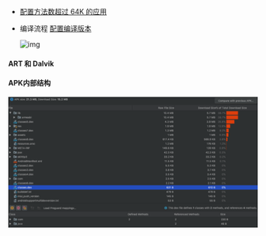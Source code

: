 - [配置方法数超过 64K 的应用](https://developer.android.com/studio/build/multidex?hl=zh-cn)

- 编译流程
  [配置编译版本](https://developer.android.com/studio/build)

  ![img](https://developer.android.com/images/tools/studio/build-process_2x.png)

#### ART 和 Dalvik



#### APK内部结构

![image-20200415105041279](assets/android-build/image-20200415105041279.png)

